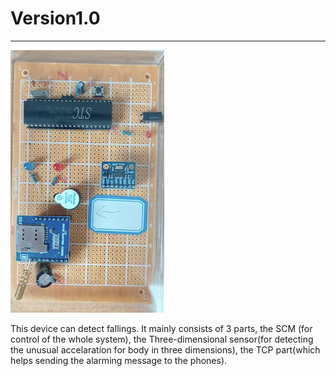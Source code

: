 # Version1.0
---
![DATA](V1s.png)

This device can detect fallings. It mainly consists of 3 parts, the SCM (for control of the whole system), the Three-dimensional sensor(for detecting the unusual accelaration for body in three dimensions), the TCP part(which helps sending the alarming message to the phones).

